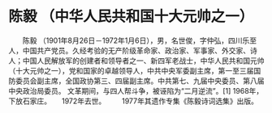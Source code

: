 # 陈毅 （中华人民共和国十大元帅之一）

　　陈毅 （1901年8月26日－1972年1月6日），男，名世俊，字仲弘，四川乐至人，中国共产党员。久经考验的无产阶级革命家、政治家、军事家、外交家、诗人；中国人民解放军的创建者和领导者之一、新四军老战士，中华人民共和国元帅（十大元帅之一），党和国家的卓越领导人，中共中央军委副主席，第一至三届国防委员会副主席，全国政协第三、四届副主席。中共第七、九届中央委员、第八届中央政治局委员。
文革期间，与四人帮斗争，被诬陷为“二月逆流”。[1]  1968年，下放石家庄。　　1972年去世。
　　1977年其遗作专集《陈毅诗词选集》出版。

    